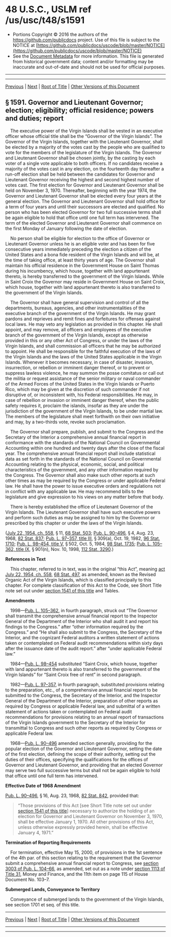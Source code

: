 ---
---

# 48 U.S.C., USLM ref /us/usc/t48/s1591

* Portions Copyright © 2016 the authors of the https://github.com/publicdocs project.
  Use of this file is subject to the NOTICE at [https://github.com/publicdocs/uscode/blob/master/NOTICE](https://github.com/publicdocs/uscode/blob/master/NOTICE)
* See the [Document Metadata](././../../../../..//README.md) for more information.
  This file is generated from historical government data; content and/or formatting may be inaccurate and out-of-date and should not be used for official purposes.

----------
----------

[Previous](./../../../../..//us/usc/t48/ch12/schIV/m__us_usc_t48_ch12_schIV.md) | [Next](./../../../../..//us/usc/t48/ch12/schIV/m__us_usc_t48_s1592.md) | [Root of Title](./../../../../../) | [Other Versions of this Document](https://publicdocs.github.io/go/links?ns=uslm&ref=%2Fus%2Fusc%2Ft48%2Fs1591)

## § 1591. Governor and Lieutenant Governor; election; eligibility; official residence; powers and duties; report

    The executive power of the Virgin Islands shall be vested in an executive officer whose official title shall be the “Governor of the Virgin Islands”. The Governor of the Virgin Islands, together with the Lieutenant Governor, shall be elected by a majority of the votes cast by the people who are qualified to vote for the members of the legislature of the Virgin Islands. The Governor and Lieutenant Governor shall be chosen jointly, by the casting by each voter of a single vote applicable to both officers. If no candidates receive a majority of the votes cast in any election, on the fourteenth day thereafter a run-off election shall be held between the candidates for Governor and Lieutenant Governor receiving the highest and second highest number of votes cast. The first election for Governor and Lieutenant Governor shall be held on November 3, 1970. Thereafter, beginning with the year 1974, the Governor and Lieutenant Governor shall be elected every four years at the general election. The Governor and Lieutenant Governor shall hold office for a term of four years and until their successors are elected and qualified. No person who has been elected Governor for two full successive terms shall be again eligible to hold that office until one full term has intervened. The term of the elected Governor and Lieutenant Governor shall commence on the first Monday of January following the date of election.

    No person shall be eligible for election to the office of Governor or Lieutenant Governor unless he is an eligible voter and has been for five consecutive years immediately preceding the election a citizen of the United States and a bona fide resident of the Virgin Islands and will be, at the time of taking office, at least thirty years of age. The Governor shall maintain his official residence in the Government House on Saint Thomas during his incumbency, which house, together with land appurtenant thereto, is hereby transferred to the government of the Virgin Islands. While in Saint Croix the Governor may reside in Government House on Saint Croix, which house, together with land appurtenant thereto is also transferred to the government of the Virgin Islands.

    The Governor shall have general supervision and control of all the departments, bureaus, agencies, and other instrumentalities of the executive branch of the government of the Virgin Islands. He may grant pardons and reprieves and remit fines and forfeitures for offenses against local laws. He may veto any legislation as provided in this chapter. He shall appoint, and may remove, all officers and employees of the executive branch of the government of the Virgin Islands, except as otherwise provided in this or any other Act of Congress, or under the laws of the Virgin Islands, and shall commission all officers that he may be authorized to appoint. He shall be responsible for the faithful execution of the laws of the Virgin Islands and the laws of the United States applicable in the Virgin Islands. Whenever it becomes necessary, in case of disaster, invasion, insurrection, or rebellion or imminent danger thereof, or to prevent or suppress lawless violence, he may summon the posse comitatus or call out the militia or request assistance of the senior military or naval commander of the Armed Forces of the United States in the Virgin Islands or Puerto Rico, which may be given at the discretion of such commander if not disruptive of, or inconsistent with, his Federal responsibilities. He may, in case of rebellion or invasion or imminent danger thereof, when the public safety requires it, proclaim the islands, insofar as they are under the jurisdiction of the government of the Virgin Islands, to be under martial law. The members of the legislature shall meet forthwith on their own initiative and may, by a two-thirds vote, revoke such proclamation.

    The Governor shall prepare, publish, and submit to the Congress and the Secretary of the Interior a comprehensive annual financial report in conformance with the standards of the National Council on Governmental Accounting within one hundred and twenty days after the close of the fiscal year. The comprehensive annual financial report shall include statistical data as set forth in the standards of the National Council on Governmental Accounting relating to the physical, economic, social, and political characteristics of the government, and any other information required by the Congress. The Governor shall also make such other reports at such other times as may be required by the Congress or under applicable Federal law. He shall have the power to issue executive orders and regulations not in conflict with any applicable law. He may recommend bills to the legislature and give expression to his views on any matter before that body.

    There is hereby established the office of Lieutenant Governor of the Virgin Islands. The Lieutenant Governor shall have such executive powers and perform such duties as may be assigned to him by the Governor or prescribed by this chapter or under the laws of the Virgin Islands.

([July 22, 1954, ch. 558][/us/act/1954-07-22/ch558], § 11, [68 Stat. 503][/us/stat/68/503]; [Pub. L. 90–496][/us/pl/90/496], § 4, Aug. 23, 1968, [82 Stat. 837][/us/stat/82/837]; [Pub. L. 97–357, title III][/us/pl/97/357/tIII], § 309(a), Oct. 19, 1982, [96 Stat. 1710][/us/stat/96/1710]; [Pub. L. 98–454, title V][/us/pl/98/454/tV], § 502, Oct. 5, 1984, [98 Stat. 1735][/us/stat/98/1735]; [Pub. L. 105–362, title IX][/us/pl/105/362/tIX], § 901(n), Nov. 10, 1998, [112 Stat. 3290][/us/stat/112/3290].)

 __References in Text__ 

    This chapter, referred to in text, was in the original “this Act”, meaning [act July 22, 1954, ch. 558][/us/act/1954-07-22/ch558], [68 Stat. 497][/us/stat/68/497], as amended, known as the Revised Organic Act of the Virgin Islands, which is classified principally to this chapter. For complete classification of this Act to the Code, see Short Title note set out under [section 1541 of this title][/us/usc/t48/s1541] and Tables.

 __Amendments__ 

    1998—[Pub. L. 105–362][/us/pl/105/362], in fourth paragraph, struck out “The Governor shall transmit the comprehensive annual financial report to the Inspector General of the Department of the Interior who shall audit it and report his findings to the Congress.” after “other information required by the Congress.” and “He shall also submit to the Congress, the Secretary of the Interior, and the cognizant Federal auditors a written statement of actions taken or contemplated on Federal audit recommendations within sixty days after the issuance date of the audit report.” after “under applicable Federal law.”

    1984—[Pub. L. 98–454][/us/pl/98/454] substituted “Saint Croix, which house, together with land appurtenant thereto is also transferred to the government of the Virgin Islands” for “Saint Croix free of rent” in second paragraph.

    1982—[Pub. L. 97–357][/us/pl/97/357], in fourth paragraph, substituted provisions relating to the preparation, etc., of a comprehensive annual financial report to be submitted to the Congress, the Secretary of the Interior, and the Inspector General of the Department of the Interior, preparation of other reports as required by Congress or applicable Federal law, and submittal of a written statement of actions taken or contemplated on Federal audit recommendations for provisions relating to an annual report of transactions of the Virgin Islands government to the Secretary of the Interior for transmittal to Congress and such other reports as required by Congress or applicable Federal law.

    1968—[Pub. L. 90–496][/us/pl/90/496] amended section generally, providing for the popular election of the Governor and Lieutenant Governor, setting the date of the first election, defining the scope of their authority, setting out the duties of their offices, specifying the qualifications for the offices of Governor and Lieutenant Governor, and providing that an elected Governor may serve two full successive terms but shall not be again eligible to hold that office until one full term has intervened.

 __Effective Date of 1968 Amendment__ 

[Pub. L. 90–496][/us/pl/90/496], § 16, Aug. 23, 1968, [82 Stat. 842][/us/stat/82/842], provided that: 

> “Those provisions of this Act \[see Short Title note set out under [section 1541 of this title][/us/usc/t48/s1541]\] necessary to authorize the holding of an election for Governor and Lieutenant Governor on November 3, 1970, shall be effective January 1, 1970. All other provisions of this Act, unless otherwise expressly provided herein, shall be effective January 4, 1971.”

 __Termination of Reporting Requirements__ 

    For termination, effective May 15, 2000, of provisions in the 1st sentence of the 4th par. of this section relating to the requirement that the Governor submit a comprehensive annual financial report to Congress, see [section 3003 of Pub. L. 104–66][/us/pl/104/66/s3003], as amended, set out as a note under [section 1113 of Title 31][/us/usc/t31/s1113], Money and Finance, and the 11th item on page 115 of House Document No. 103–7.

 __Submerged Lands, Conveyance to Territory__ 

    Conveyance of submerged lands to the government of the Virgin Islands, see section 1701 et seq. of this title.

----------

[Previous](./../../../../..//us/usc/t48/ch12/schIV/m__us_usc_t48_ch12_schIV.md) | [Next](./../../../../..//us/usc/t48/ch12/schIV/m__us_usc_t48_s1592.md) | [Root of Title](./../../../../../) | [Other Versions of this Document](https://publicdocs.github.io/go/links?ns=uslm&ref=%2Fus%2Fusc%2Ft48%2Fs1591)

----------
----------

[/us/act/1954-07-22/ch558]: https://publicdocs.github.io/go/links?ns=uslm&ref=%2Fus%2Fact%2F1954-07-22%2Fch558
[/us/stat/68/503]: https://publicdocs.github.io/go/links?ns=uslm&ref=%2Fus%2Fstat%2F68%2F503
[/us/pl/90/496]: https://publicdocs.github.io/go/links?ns=uslm&ref=%2Fus%2Fpl%2F90%2F496
[/us/stat/82/837]: https://publicdocs.github.io/go/links?ns=uslm&ref=%2Fus%2Fstat%2F82%2F837
[/us/pl/97/357/tIII]: https://publicdocs.github.io/go/links?ns=uslm&ref=%2Fus%2Fpl%2F97%2F357%2FtIII
[/us/stat/96/1710]: https://publicdocs.github.io/go/links?ns=uslm&ref=%2Fus%2Fstat%2F96%2F1710
[/us/pl/98/454/tV]: https://publicdocs.github.io/go/links?ns=uslm&ref=%2Fus%2Fpl%2F98%2F454%2FtV
[/us/stat/98/1735]: https://publicdocs.github.io/go/links?ns=uslm&ref=%2Fus%2Fstat%2F98%2F1735
[/us/pl/105/362/tIX]: https://publicdocs.github.io/go/links?ns=uslm&ref=%2Fus%2Fpl%2F105%2F362%2FtIX
[/us/stat/112/3290]: https://publicdocs.github.io/go/links?ns=uslm&ref=%2Fus%2Fstat%2F112%2F3290
[/us/act/1954-07-22/ch558]: https://publicdocs.github.io/go/links?ns=uslm&ref=%2Fus%2Fact%2F1954-07-22%2Fch558
[/us/stat/68/497]: https://publicdocs.github.io/go/links?ns=uslm&ref=%2Fus%2Fstat%2F68%2F497
[/us/usc/t48/s1541]: https://publicdocs.github.io/go/links?ns=uslm&ref=%2Fus%2Fusc%2Ft48%2Fs1541
[/us/pl/105/362]: https://publicdocs.github.io/go/links?ns=uslm&ref=%2Fus%2Fpl%2F105%2F362
[/us/pl/98/454]: https://publicdocs.github.io/go/links?ns=uslm&ref=%2Fus%2Fpl%2F98%2F454
[/us/pl/97/357]: https://publicdocs.github.io/go/links?ns=uslm&ref=%2Fus%2Fpl%2F97%2F357
[/us/pl/90/496]: https://publicdocs.github.io/go/links?ns=uslm&ref=%2Fus%2Fpl%2F90%2F496
[/us/pl/90/496]: https://publicdocs.github.io/go/links?ns=uslm&ref=%2Fus%2Fpl%2F90%2F496
[/us/stat/82/842]: https://publicdocs.github.io/go/links?ns=uslm&ref=%2Fus%2Fstat%2F82%2F842
[/us/usc/t48/s1541]: https://publicdocs.github.io/go/links?ns=uslm&ref=%2Fus%2Fusc%2Ft48%2Fs1541
[/us/pl/104/66/s3003]: https://publicdocs.github.io/go/links?ns=uslm&ref=%2Fus%2Fpl%2F104%2F66%2Fs3003
[/us/usc/t31/s1113]: https://publicdocs.github.io/go/links?ns=uslm&ref=%2Fus%2Fusc%2Ft31%2Fs1113


